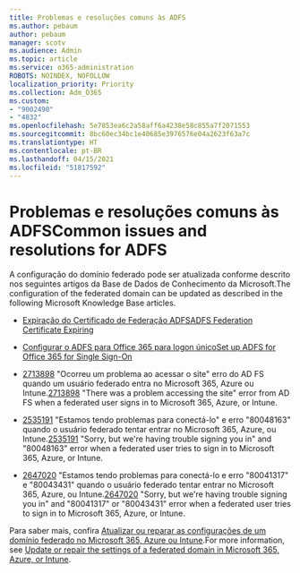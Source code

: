 ```yaml
---
title: Problemas e resoluções comuns às ADFS
ms.author: pebaum
author: pebaum
manager: scotv
ms.audience: Admin
ms.topic: article
ms.service: o365-administration
ROBOTS: NOINDEX, NOFOLLOW
localization_priority: Priority
ms.collection: Adm_O365
ms.custom:
- "9002490"
- "4832"
ms.openlocfilehash: 5e7853ea6c2a58aff6a4238e58c855a7f2071553
ms.sourcegitcommit: 8bc60ec34bc1e40685e3976576e04a2623f63a7c
ms.translationtype: HT
ms.contentlocale: pt-BR
ms.lasthandoff: 04/15/2021
ms.locfileid: "51817592"
---
```

# <a name="common-issues-and-resolutions-for-adfs"></a><span data-ttu-id="ec7c3-102">Problemas e resoluções comuns às ADFS</span><span class="sxs-lookup"><span data-stu-id="ec7c3-102">Common issues and resolutions for ADFS</span></span>

<span data-ttu-id="ec7c3-103">A configuração do domínio federado pode ser atualizada conforme descrito nos seguintes artigos da Base de Dados de Conhecimento da Microsoft.</span><span class="sxs-lookup"><span data-stu-id="ec7c3-103">The configuration of the federated domain can be updated as described in the following Microsoft Knowledge Base articles.</span></span>

- [<span data-ttu-id="ec7c3-104">Expiração do Certificado de Federação ADFS</span><span class="sxs-lookup"><span data-stu-id="ec7c3-104">ADFS Federation Certificate Expiring</span></span>](adfs-federation-certificate-expiring.md)

- [<span data-ttu-id="ec7c3-105">Configurar o ADFS para Office 365 para logon único</span><span class="sxs-lookup"><span data-stu-id="ec7c3-105">Set up ADFS for Office 365 for Single Sign-On</span></span>](https://docs.microsoft.com/office365/troubleshoot/active-directory/set-up-adfs-for-single-sign-on)

- <span data-ttu-id="ec7c3-106">[2713898](https://support.microsoft.com/help/2713898) "Ocorreu um problema ao acessar o site" erro do AD FS quando um usuário federado entra no Microsoft 365, Azure ou Intune.</span><span class="sxs-lookup"><span data-stu-id="ec7c3-106">[2713898](https://support.microsoft.com/help/2713898)  "There was a problem accessing the site" error from AD FS when a federated user signs in to Microsoft 365, Azure, or Intune.</span></span>

- <span data-ttu-id="ec7c3-107">[2535191](https://support.microsoft.com/help/2535191) "Estamos tendo problemas para conectá-lo" e erro "80048163" quando o usuário federado tentar entrar no Microsoft 365, Azure, ou Intune.</span><span class="sxs-lookup"><span data-stu-id="ec7c3-107">[2535191](https://support.microsoft.com/help/2535191) "Sorry, but we're having trouble signing you in" and "80048163" error when a federated user tries to sign in to Microsoft 365, Azure, or Intune.</span></span>

- <span data-ttu-id="ec7c3-108">[2647020](https://support.microsoft.com/help/2647020) "Estamos tendo problemas para conectá-lo e erro "80041317" e "80043431" quando o usuário federado tentar entrar no Microsoft 365, Azure, ou Intune.</span><span class="sxs-lookup"><span data-stu-id="ec7c3-108">[2647020](https://support.microsoft.com/help/2647020)   "Sorry, but we're having trouble signing you in" and "80041317" or "80043431" error when a federated user tries to sign in to Microsoft 365, Azure, or Intune.</span></span>

<span data-ttu-id="ec7c3-109">Para saber mais, confira [Atualizar ou reparar as configurações de um domínio federado no Microsoft 365, Azure ou Intune](https://docs.microsoft.com/office365/troubleshoot/active-directory/update-federated-domain-office-365).</span><span class="sxs-lookup"><span data-stu-id="ec7c3-109">For more information, see [Update or repair the settings of a federated domain in Microsoft 365, Azure, or Intune](https://docs.microsoft.com/office365/troubleshoot/active-directory/update-federated-domain-office-365).</span></span>
